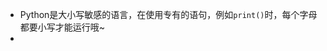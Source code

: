 - Python是大小写敏感的语言，在使用专有的语句，例如`print()`时，每个字母都要小写才能运行哦~
- 
<!--stackedit_data:
eyJoaXN0b3J5IjpbMjQ3OTU1ODYwXX0=
-->